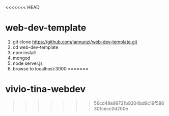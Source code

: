 <<<<<<< HEAD
# web-dev-template

1. git clone https://github.com/jannunzi/web-dev-template.git
1. cd web-dev-template
1. npm install
1. mongod
1. node server.js
1. browse to localhost:3000
=======
# vivio-tina-webdev
>>>>>>> 56cd49a99721b9204bd9c19f586301cecc0d200e
